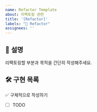 ```yaml
---
name: Refactor Template
about: 리팩토링 관련
title: '[Refactor]'
labels: "🔨 Refactor"
assignees: ''
---
```


## 📌 설명
리팩토링할 부분과 목적을 간단히 작성해주세요.

## 🛠️ 구현 목록

✅ 구체적으로 작성하기

- [ ] TODO